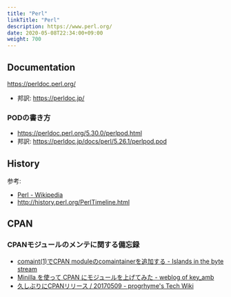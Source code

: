 ```yaml
---
title: "Perl"
linkTitle: "Perl"
description: https://www.perl.org/
date: 2020-05-08T22:34:00+09:00
weight: 700
---
```


## Documentation

https://perldoc.perl.org/

- 邦訳: https://perldoc.jp/

### PODの書き方

- https://perldoc.perl.org/5.30.0/perlpod.html
- 邦訳: https://perldoc.jp/docs/perl/5.26.1/perlpod.pod

## History

参考:

- [Perl - Wikipedia](https://ja.wikipedia.org/wiki/Perl)
- http://history.perl.org/PerlTimeline.html

## CPAN
### CPANモジュールのメンテに関する備忘録

- [comaint(1)でCPAN moduleのcomaintainerを追加する - Islands in the byte stream](http://d.hatena.ne.jp/gfx/20140823/1408750107)
- [Minilla を使って CPAN にモジュールを上げてみた - weblog of key_amb](http://keyamb.hatenablog.com/entry/2014/03/15/204118)
- [久しぶりにCPANリリース / 20170509 - progrhyme's Tech Wiki](https://sites.google.com/site/progrhymetechwiki/home/memo/2017/20170509#TOC-CPAN-)
